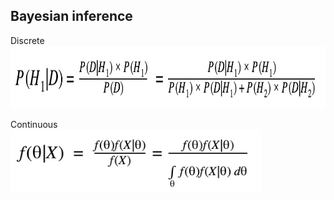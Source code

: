 ## Bayesian inference

Discrete<br>
<img src="img/bayesian_discrete.png" height = "100"/>

Continuous<br>
<img src="img/bayesian_continuous.png" height="100" />
